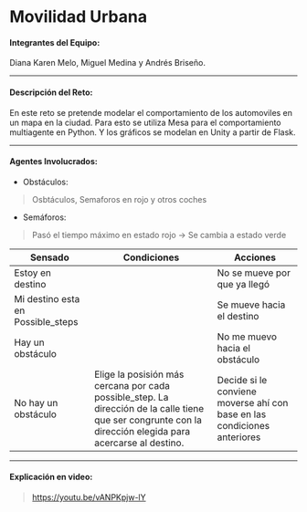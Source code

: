 # Movilidad Urbana
#### Integrantes del Equipo: 
Diana Karen Melo, Miguel Medina y Andrés Briseño.
___
#### Descripción del Reto: 
En este reto se pretende modelar el comportamiento de los automoviles en un mapa en la ciudad. Para esto se utiliza Mesa para el comportamiento multiagente en Python. Y los gráficos se modelan en Unity a partir de Flask.
___
#### Agentes Involucrados: 
* Obstáculos:

> Osbtáculos, Semaforos en rojo y otros coches

* Semáforos:

> Pasó el tiempo máximo en estado rojo &rarr; Se cambia a estado verde


Sensado | Condiciones | Acciones |
--- | --- | --- | 
Estoy en destino |  | No se mueve por que ya llegó | 
Mi destino esta en Possible_steps |  | Se mueve hacia el destino |
Hay un obstáculo |  | No me muevo hacia el obstáculo |
No hay un obstáculo | Elige la posisión más cercana por cada possible_step. La dirección de la calle tiene que ser congrunte con la dirección elegida para acercarse al destino. | Decide si le conviene moverse ahí con base en las condiciones anteriores|
___
#### Explicación en video:
> https://youtu.be/vANPKpjw-lY

